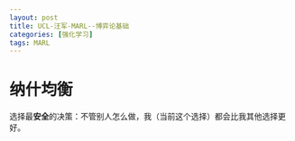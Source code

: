 ```yaml
---
layout: post
title: UCL-汪军-MARL--博弈论基础
categories: [强化学习]
tags: MARL
---
```


 

# 纳什均衡

选择最**安全**的决策：不管别人怎么做，我（当前这个选择）都会比我其他选择更好。